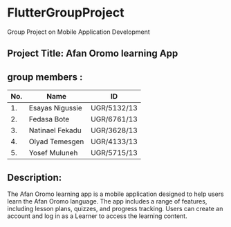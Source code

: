 # FlutterGroupProject
Group Project on Mobile Application Development <br/>
## Project Title: Afan Oromo learning App
## group members :<br/>
|No.|Name|ID|
| --- | --- | --- | 
|1.| Esayas Nigussie| UGR/5132/13|
|2.| Fedasa Bote| UGR/6761/13|
|3.| Natinael Fekadu| UGR/3628/13|
|4.|Olyad Temesgen| UGR/4133/13|
|5.| Yosef Muluneh| UGR/5715/13|

## Description: <br/>
The Afan Oromo learning app is a mobile application designed to help users learn the Afan Oromo language. 
The app includes a range of features, including lesson plans, quizzes, and progress tracking. Users can create an account and log in
as a Learner to access the learning content.

